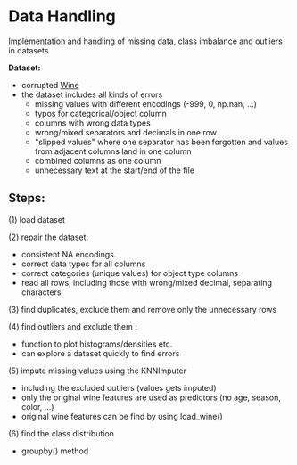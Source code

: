 # Data Handling
Implementation and handling of missing data, class imbalance and outliers in datasets

**Dataset:**
- corrupted [Wine](https://scikit-learn.org/stable/modules/generated/sklearn.datasets.load_wine.html)
- the dataset includes all kinds of errors
    - missing values with different encodings (-999, 0, np.nan, ...)
    - typos for categorical/object column
    - columns with wrong data types
    - wrong/mixed separators and decimals in one row
    - "slipped values" where one separator has been forgotten and values from adjacent columns land in one column
    - combined columns as one column
    - unnecessary text at the start/end of the file

## **Steps:**
(1) load dataset

(2) repair the dataset:
- consistent NA encodings. 
- correct data types for all columns
- correct categories (unique values) for object type columns
- read all rows, including those with wrong/mixed decimal, separating characters

(3) find duplicates, exclude them and remove only the unnecessary rows

(4) find outliers and exclude them :
- function to plot histograms/densities etc.
- can explore a dataset quickly to find errors


(5) impute missing values using the KNNImputer
- including the excluded outliers (values gets imputed)
- only the original wine features are used as predictors (no age, season, color, ...)
- original wine features can be find by using load_wine()

(6) find the class distribution
- groupby() method
